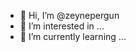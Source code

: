 - 👋 Hi, I’m @zeynepergun
- 👀 I’m interested in ...
- 🌱 I’m currently learning ...


<!---
zeynepergun/zeynepergun is a ✨ special ✨ repository because its `README.md` (this file) appears on your GitHub profile.
You can click the Preview link to take a look at your changes.
--->
